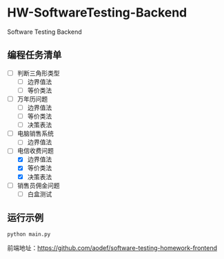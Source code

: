 # HW-SoftwareTesting-Backend
Software Testing Backend

## 编程任务清单

- [ ] 判断三角形类型
  - [ ] 边界值法
  - [ ] 等价类法
- [ ] 万年历问题
  - [ ] 边界值法
  - [ ] 等价类法
  - [ ] 决策表法
- [ ] 电脑销售系统
  - [ ] 边界值法
- [ ] 电信收费问题
  - [x] 边界值法
  - [x] 等价类法
  - [x] 决策表法
- [ ] 销售员佣金问题
  - [ ] 白盒测试

## 运行示例

```python
python main.py
```

前端地址：https://github.com/aodef/software-testing-homework-frontend
